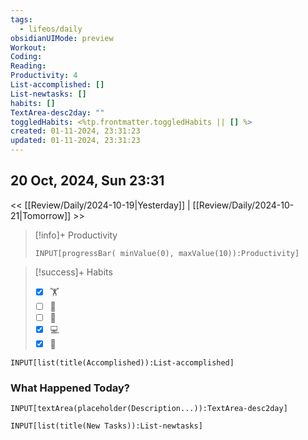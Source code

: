 ```yaml
---
tags:
  - lifeos/daily
obsidianUIMode: preview
Workout: 
Coding: 
Reading: 
Productivity: 4
List-accomplished: []
List-newtasks: []
habits: []
TextArea-desc2day: ""
toggledHabits: <%tp.frontmatter.toggledHabits || [] %>
created: 01-11-2024, 23:31:23
updated: 01-11-2024, 23:31:23
---
```


## 20 Oct, 2024, Sun 23:31

<< [[Review/Daily/2024-10-19|Yesterday]] | [[Review/Daily/2024-10-21|Tomorrow]] >>


> [!info]+ Productivity
> ```meta-bind
> INPUT[progressBar( minValue(0), maxValue(10)):Productivity]
> ```

> [!success]+ Habits
> - [x] 🏋️
> - [ ] 🥁
> - [ ] 💆
> - [x] 💻
> - [x] 📖


```meta-bind
INPUT[list(title(Accomplished)):List-accomplished]
```


### What Happened Today?
```meta-bind
INPUT[textArea(placeholder(Description...)):TextArea-desc2day]
```


```meta-bind
INPUT[list(title(New Tasks)):List-newtasks]
```


